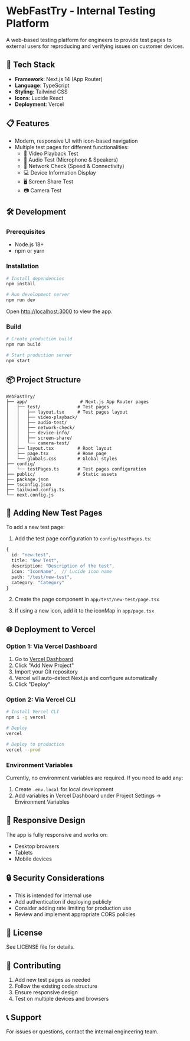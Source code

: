 # WebFastTry - Internal Testing Platform

A web-based testing platform for engineers to provide test pages to external users for reproducing and verifying issues on customer devices.

## 🚀 Tech Stack

- **Framework**: Next.js 14 (App Router)
- **Language**: TypeScript
- **Styling**: Tailwind CSS
- **Icons**: Lucide React
- **Deployment**: Vercel

## 📋 Features

- Modern, responsive UI with icon-based navigation
- Multiple test pages for different functionalities:
  - 🎥 Video Playback Test
  - 🎤 Audio Test (Microphone & Speakers)
  - 📡 Network Check (Speed & Connectivity)
  - 💻 Device Information Display
  - 🖥️ Screen Share Test
  - 📷 Camera Test

## 🛠️ Development

### Prerequisites

- Node.js 18+ 
- npm or yarn

### Installation

```bash
# Install dependencies
npm install

# Run development server
npm run dev
```

Open [http://localhost:3000](http://localhost:3000) to view the app.

### Build

```bash
# Create production build
npm run build

# Start production server
npm start
```

## 📦 Project Structure

```
WebFastTry/
├── app/                    # Next.js App Router pages
│   ├── test/              # Test pages
│   │   ├── layout.tsx     # Test pages layout
│   │   ├── video-playback/
│   │   ├── audio-test/
│   │   ├── network-check/
│   │   ├── device-info/
│   │   ├── screen-share/
│   │   └── camera-test/
│   ├── layout.tsx         # Root layout
│   ├── page.tsx           # Home page
│   └── globals.css        # Global styles
├── config/
│   └── testPages.ts       # Test pages configuration
├── public/                # Static assets
├── package.json
├── tsconfig.json
├── tailwind.config.ts
└── next.config.js
```

## 🎯 Adding New Test Pages

To add a new test page:

1. Add the test page configuration to `config/testPages.ts`:

```typescript
{
  id: "new-test",
  title: "New Test",
  description: "Description of the test",
  icon: "IconName",  // Lucide icon name
  path: "/test/new-test",
  category: "Category"
}
```

2. Create the page component in `app/test/new-test/page.tsx`

3. If using a new icon, add it to the iconMap in `app/page.tsx`

## 🌐 Deployment to Vercel

### Option 1: Via Vercel Dashboard

1. Go to [Vercel Dashboard](https://vercel.com/dashboard)
2. Click "Add New Project"
3. Import your Git repository
4. Vercel will auto-detect Next.js and configure automatically
5. Click "Deploy"

### Option 2: Via Vercel CLI

```bash
# Install Vercel CLI
npm i -g vercel

# Deploy
vercel

# Deploy to production
vercel --prod
```

### Environment Variables

Currently, no environment variables are required. If you need to add any:

1. Create `.env.local` for local development
2. Add variables in Vercel Dashboard under Project Settings → Environment Variables

## 📱 Responsive Design

The app is fully responsive and works on:
- Desktop browsers
- Tablets
- Mobile devices

## 🔒 Security Considerations

- This is intended for internal use
- Add authentication if deploying publicly
- Consider adding rate limiting for production use
- Review and implement appropriate CORS policies

## 📄 License

See LICENSE file for details.

## 🤝 Contributing

1. Add new test pages as needed
2. Follow the existing code structure
3. Ensure responsive design
4. Test on multiple devices and browsers

## 📞 Support

For issues or questions, contact the internal engineering team.

